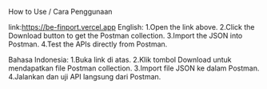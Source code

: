 How to Use / Cara Penggunaan

link:https://be-finport.vercel.app
English:
1.Open the link above.
2.Click the Download button to get the Postman collection.
3.Import the JSON into Postman.
4.Test the APIs directly from Postman.

Bahasa Indonesia:
1.Buka link di atas.
2.Klik tombol Download untuk mendapatkan file Postman collection.
3.Import file JSON ke dalam Postman.
4.Jalankan dan uji API langsung dari Postman.
